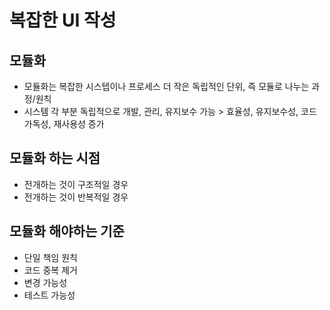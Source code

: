 # 복잡한 UI 작성
## 모듈화
* 모듈화는 복잡한 시스텝이나 프로세스 더 작은 독립적인 단위, 즉 모듈로 나누는 과정/원칙
* 시스템 각 부분 독립적으로 개발, 관리, 유지보수 가능 > 효율성, 유지보수성, 코드 가독성, 재사용성 증가

## 모듈화 하는 시점
* 전개하는 것이 구조적일 경우
* 전개하는 것이 반복적일 경우

## 모듈화 해야하는 기준
* 단일 책임 원칙
* 코드 중복 제거
* 변경 가능성
* 테스트 가능성
